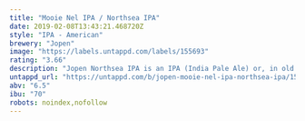 ```yaml
---
title: "Mooie Nel IPA / Northsea IPA"
date: 2019-02-08T13:43:21.468720Z
style: "IPA - American"
brewery: "Jopen"
image: "https://labels.untappd.com/labels/155693"
rating: "3.66"
description: "Jopen Northsea IPA is an IPA (India Pale Ale) or, in old Dutch, a ‘Duraebel Scheepsbier’. These beers were extra strongly brewed and extra hopped so that they could be taken along on the long sea voyages to the Dutch East Indies (current-day Indonesia). Nowadays this type of beer is making a comeback because American brewers have breathed new life into this brewing style. This hoppy amber beer is named after the lake between the towns of Spaarndam and Haarlem, the Mooie Nel (literally: Beautiful Nel). The beer has received an extra hop addition to the tank after fermentation to give it a clear hop character. Silver medal winner Brussels beer Challenge 2014."
untappd_url: "https://untappd.com/b/jopen-mooie-nel-ipa-northsea-ipa/155693"
abv: "6.5"
ibu: "70"
robots: noindex,nofollow
---
```

